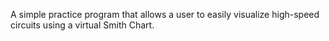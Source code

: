 A simple practice program that allows a user to easily visualize high-speed circuits using a virtual Smith Chart.
